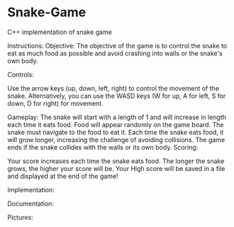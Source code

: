 # Snake-Game
C++ implementation of snake game

Instructions:
Objective: The objective of the game is to control the snake to eat as much food as possible and avoid crashing into walls or the snake's own body.

Controls:

Use the arrow keys (up, down, left, right) to control the movement of the snake.
Alternatively, you can use the WASD keys (W for up, A for left, S for down, D for right) for movement.


Gameplay: The snake will start with a length of 1 and will increase in length each time it eats food.
Food will appear randomly on the game board. The snake must navigate to the food to eat it.
Each time the snake eats food, it will grow longer, increasing the challenge of avoiding collisions.
The game ends if the snake collides with the walls or its own body.
Scoring:

Your score increases each time the snake eats food.
The longer the snake grows, the higher your score will be.
Your High score will be saved in a file and displayed at the end of the game!


Implementation: 

Documentation: 

Pictures:
